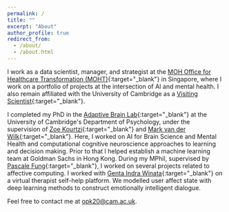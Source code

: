 ```yaml
---
permalink: /
title: ""
excerpt: "About"
author_profile: true
redirect_from: 
  - /about/
  - /about.html
---
```


I work as a data scientist, manager, and strategist at the [MOH Office for Healthcare Transformation (MOHT)](https://moht.com.sg){:target="_blank"} in Singapore, where I work on a portfolio of projects at the intersection of AI and mental health.
I also remain affiliated with the University of Cambridge as a [Visiting Scientist](https://neuroscience.cam.ac.uk/member/opk20){:target="_blank"}.

I completed my PhD in the [Adaptive Brain Lab](https://www.abg.psychol.cam.ac.uk/){:target="_blank"} at the University of Cambridge's Department of Psychology, under the supervision of [Zoe Kourtzi](https://www.psychol.cam.ac.uk/staff/professor-zoe-kourtzi){:target="_blank"} and [Mark van der Wilk](https://mvdw.uk){:target="_blank"}.
Here, I worked on AI for Brain Science and Mental Health and computational cognitive neuroscience approaches to learning and decision making.
Prior to that I helped establish a machine learning team at Goldman Sachs in Hong Kong.
During my MPhil, supervised by [Pascale Fung](http://www.ee.ust.hk/~pascale/){:target="_blank"}, I worked on several projects related to affective computing.
I worked with [Genta Indra Winata](https://gentaiscool.github.io/){:target="_blank"} on a virtual therapist self-help platform.
We modelled user affect state with deep learning methods to construct emotionally intelligent dialogue.

Feel free to contact me at <a href="mailto:opk20@cam.ac.uk">opk20@cam.ac.uk</a>.
